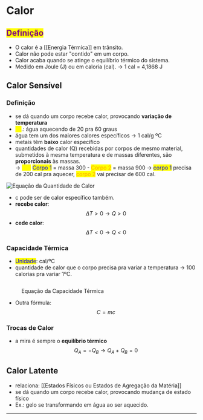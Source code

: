 # Calor

## <mark style="color:purple;">Definição</mark>

* O calor é a \[\[Energia Térmica]] em trânsito.
* Calor não pode estar "contido" em um corpo.
* Calor acaba quando se atinge o equilíbrio térmico do sistema.
* Medido em Joule (J) ou em caloria (cal). → 1 cal = 4,1868 J

## Calor Sensível

### Definição

* se dá quando um corpo recebe calor, provocando **variação de temperatura**
* <mark style="color:yellow;">Ex</mark>.: água aquecendo de 20 pra 60 graus
* água tem um dos maiores calores específicos → 1 cal/g ºC
* metais têm **baixo** calor específico
* quantidades de calor (Q) recebidas por corpos de mesmo material, submetidos à mesma temperatura e de massas diferentes, são **proporcionais** às massas. \
  → <mark style="color:yellow;">Ex.:</mark> <mark style="color:blue;">Corpo 1</mark> = massa 300 - <mark style="color:orange;">Corpo 2</mark> = massa 900 → <mark style="color:blue;">corpo 1</mark> precisa de 200 cal pra aquecer, <mark style="color:orange;">corpo 2</mark> vai precisar de 600 cal.

![Equação da Quantidade de Calor](https://i.imgur.com/dKP1Mz2.png)

* c pode ser de calor específico também.
* **recebe calor**: $$\Delta T > 0 \to Q > 0$$
* **cede calor**: $$\Delta T<0 \to Q < 0$$

### Capacidade Térmica

* <mark style="color:blue;">Unidade</mark>: cal/ºC
* quantidade de calor que o corpo precisa pra variar a temperatura → 100 calorias pra variar 1ºC.

<figure><img src="https://i.imgur.com/BodBFOZ.png" alt=""><figcaption><p>Equação da Capacidade Térmica</p></figcaption></figure>

* Outra fórmula: $$C = mc$$

### Trocas de Calor

* a mira é sempre o **equilíbrio térmico** $$Q_{A}=-Q_{B}\to Q_{A}+Q_{B}= 0$$

## Calor Latente

* relaciona: \[\[Estados Físicos ou Estados de Agregação da Matéria]]
* se dá quando um corpo recebe calor, provocando mudança de estado físico
* Ex.: gelo se transformando em água ao ser aquecido.

***
